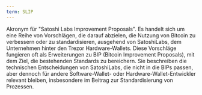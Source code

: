 ```yaml
---
term: SLIP
---
```


Akronym für "Satoshi Labs Improvement Proposals". Es handelt sich um eine Reihe von Vorschlägen, die darauf abzielen, die Nutzung von Bitcoin zu verbessern oder zu standardisieren, ausgehend von SatoshiLabs, dem Unternehmen hinter den Trezor Hardware-Wallets. Diese Vorschläge fungieren oft als Erweiterungen zu BIP (Bitcoin Improvement Proposals), mit dem Ziel, die bestehenden Standards zu bereichern. Sie beschreiben die technischen Entscheidungen von SatoshiLabs, die nicht in die BIPs passen, aber dennoch für andere Software-Wallet- oder Hardware-Wallet-Entwickler relevant bleiben, insbesondere im Beitrag zur Standardisierung von Prozessen.
